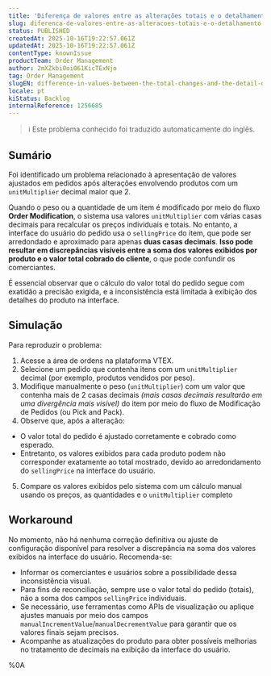 ```yaml
---
title: 'Diferença de valores entre as alterações totais e o detalhamento dos valores por produto'
slug: diferenca-de-valores-entre-as-alteracoes-totais-e-o-detalhamento-dos-valores-por-produto
status: PUBLISHED
createdAt: 2025-10-16T19:22:57.061Z
updatedAt: 2025-10-16T19:22:57.061Z
contentType: knownIssue
productTeam: Order Management
author: 2mXZkbi0oi061KicTExNjo
tag: Order Management
slugEN: difference-in-values-between-the-total-changes-and-the-detail-of-values-by-product
locale: pt
kiStatus: Backlog
internalReference: 1256685
---
```


>ℹ️ Este problema conhecido foi traduzido automaticamente do inglês.

## Sumário


Foi identificado um problema relacionado à apresentação de valores ajustados em pedidos após alterações envolvendo produtos com um `unitMultiplier` decimal maior que 2.

Quando o peso ou a quantidade de um item é modificado por meio do fluxo **Order Modification**, o sistema usa valores `unitMultiplier` com várias casas decimais para recalcular os preços individuais e totais. No entanto, a interface do usuário do pedido usa o `sellingPrice` do item, que pode ser arredondado e aproximado para apenas **duas casas decimais**. **Isso pode resultar em discrepâncias visíveis entre a soma dos valores exibidos por produto e o valor total cobrado do cliente**, o que pode confundir os comerciantes.

É essencial observar que o cálculo do valor total do pedido segue com exatidão a precisão exigida, e a inconsistência está limitada à exibição dos detalhes do produto na interface.
## Simulação


Para reproduzir o problema:

1. Acesse a área de ordens na plataforma VTEX.
2. Selecione um pedido que contenha itens com um `unitMultiplier` decimal (por exemplo, produtos vendidos por peso).
3. Modifique manualmente o peso (`unitMultiplier`) com um valor que contenha mais de 2 casas decimais _(mais casas decimais resultarão em uma divergência mais visível)_ do item por meio do fluxo de Modificação de Pedidos (ou Pick and Pack).
4. Observe que, após a alteração:
  - O valor total do pedido é ajustado corretamente e cobrado como esperado.
  - Entretanto, os valores exibidos para cada produto podem não corresponder exatamente ao total mostrado, devido ao arredondamento do `sellingPrice` na interface do usuário.
5. Compare os valores exibidos pelo sistema com um cálculo manual usando os preços, as quantidades e o `unitMultiplier` completo
## Workaround


No momento, não há nenhuma correção definitiva ou ajuste de configuração disponível para resolver a discrepância na soma dos valores exibidos na interface do usuário. Recomenda-se:

- Informar os comerciantes e usuários sobre a possibilidade dessa inconsistência visual.
- Para fins de reconciliação, sempre use o valor total do pedido (totais), não a soma dos campos `sellingPrice` individuais.
- Se necessário, use ferramentas como APIs de visualização ou aplique ajustes manuais por meio dos campos `manualIncrementValue`/`manualDecrementValue` para garantir que os valores finais sejam precisos.
- Acompanhe as atualizações do produto para obter possíveis melhorias no tratamento de decimais na exibição da interface do usuário.



%0A